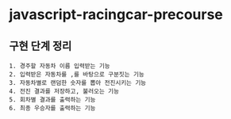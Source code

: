 # javascript-racingcar-precourse

## 구현 단계 정리
    1. 경주할 자동차 이름 입력받는 기능
    2. 입력받은 자동차를 ,를 바탕으로 구분짓는 기능
    3. 자동차별로 랜덤한 숫자를 뽑아 전진시키는 기능
    4. 전진 결과를 저장하고, 불러오는 기능
    5. 회차별 결과를 출력하는 기능
    6. 최종 우승자를 출력하는 기능